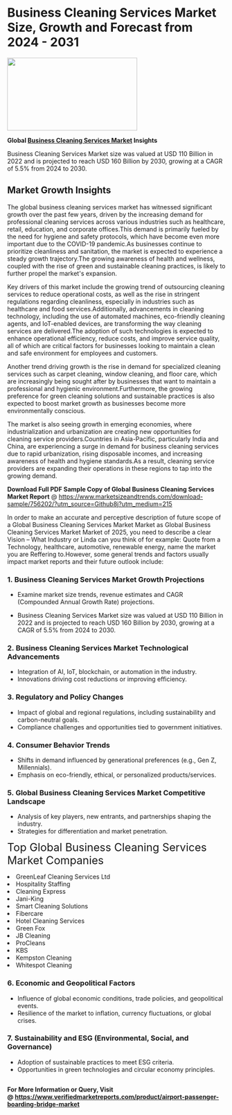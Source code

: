 <H1>Business Cleaning Services Market Size, Growth and Forecast from 2024 - 2031</H1><img class="aligncenter size-medium wp-image-584254" src="https://thirdeyenews.in/wp-content/uploads/2024/09/Global-Market-Research-300x168.jpeg" alt="" width="300" height="168" /><p><strong>Global&nbsp;<a href="https://www.marketsizeandtrends.com/download-sample/756202/?utm_source=Github8j?utm_medium=215">Business Cleaning Services Market</a> Insights</strong></p><p>Business Cleaning Services Market size was valued at USD 110 Billion in 2022 and is projected to reach USD 160 Billion by 2030, growing at a CAGR of 5.5% from 2024 to 2030.</p><p><h2>Market Growth Insights</h2> <p>The global business cleaning services market has witnessed significant growth over the past few years, driven by the increasing demand for professional cleaning services across various industries such as healthcare, retail, education, and corporate offices.This demand is primarily fueled by the need for hygiene and safety protocols, which have become even more important due to the COVID-19 pandemic.As businesses continue to prioritize cleanliness and sanitation, the market is expected to experience a steady growth trajectory.The growing awareness of health and wellness, coupled with the rise of green and sustainable cleaning practices, is likely to further propel the market's expansion.</p> <p>Key drivers of this market include the growing trend of outsourcing cleaning services to reduce operational costs, as well as the rise in stringent regulations regarding cleanliness, especially in industries such as healthcare and food services.Additionally, advancements in cleaning technology, including the use of automated machines, eco-friendly cleaning agents, and IoT-enabled devices, are transforming the way cleaning services are delivered.The adoption of such technologies is expected to enhance operational efficiency, reduce costs, and improve service quality, all of which are critical factors for businesses looking to maintain a clean and safe environment for employees and customers.</p> <p>Another trend driving growth is the rise in demand for specialized cleaning services such as carpet cleaning, window cleaning, and floor care, which are increasingly being sought after by businesses that want to maintain a professional and hygienic environment.Furthermore, the growing preference for green cleaning solutions and sustainable practices is also expected to boost market growth as businesses become more environmentally conscious.</p> <p>The market is also seeing growth in emerging economies, where industrialization and urbanization are creating new opportunities for cleaning service providers.Countries in Asia-Pacific, particularly India and China, are experiencing a surge in demand for business cleaning services due to rapid urbanization, rising disposable incomes, and increasing awareness of health and hygiene standards.As a result, cleaning service providers are expanding their operations in these regions to tap into the growing demand.</p> <p><span class=""><strong>Download Full PDF Sample Copy of Global Business Cleaning Services Market Report</strong> @ <a href="https://www.marketsizeandtrends.com/download-sample/756202/?utm_source=Github8j?utm_medium=215" target="_blank">https://www.marketsizeandtrends.com/download-sample/756202/?utm_source=Github8j?utm_medium=215</a></span></p><p>In order to make an accurate and perceptive description of future scope of a Global&nbsp;Business Cleaning Services Market Market as Global&nbsp;Business Cleaning Services Market Market of 2025, you need to describe a clear Vision &ndash; What Industry or Linda can you think of for example: Quote from a Technology, healthcare, automotive, renewable energy, name the market you are Reffering to.However, some general trends and factors usually impact market reports and their future outlook include:</p><h3>1.&nbsp;<strong>Business Cleaning Services Market Growth Projections</strong></h3><ul><li>Examine market size trends, revenue estimates and CAGR (Compounded Annual Growth Rate) projections.</li><li><p>Business Cleaning Services Market size was valued at USD 110 Billion in 2022 and is projected to reach USD 160 Billion by 2030, growing at a CAGR of 5.5% from 2024 to 2030.</p></li></ul><h3>2.&nbsp;<strong>Business Cleaning Services Market Technological Advancements</strong></h3><ul><li>Integration of AI, IoT, blockchain, or automation in the industry.</li><li>Innovations driving cost reductions or improving efficiency.</li></ul><h3>3.&nbsp;<strong>Regulatory and Policy Changes</strong></h3><ul><li>Impact of global and regional regulations, including sustainability and carbon-neutral goals.</li><li>Compliance challenges and opportunities tied to government initiatives.</li></ul><h3>4.&nbsp;<strong>Consumer Behavior Trends</strong></h3><ul><li>Shifts in demand influenced by generational preferences (e.g., Gen Z, Millennials).</li><li>Emphasis on eco-friendly, ethical, or personalized products/services.</li></ul><h3>5.&nbsp;<strong>Global Business Cleaning Services Market Competitive Landscape</strong></h3><ul><li>Analysis of key players, new entrants, and partnerships shaping the industry.</li><li>Strategies for differentiation and market penetration.</li></ul><p data-pm-slice="1 1 []"><span style="color: inherit; font-family: inherit; font-size: 25px;">Top Global Business Cleaning Services Market Companies</span></p><div class="" data-test-id=""><p><li>GreenLeaf Cleaning Services Ltd</li><li> Hospitality Staffing</li><li> Cleaning Express</li><li> Jani-King</li><li> Smart Cleaning Solutions</li><li> Fibercare</li><li> Hotel Cleaning Services</li><li> Green Fox</li><li> JB Cleaning</li><li> ProCleans</li><li> KBS</li><li> Kempston Cleaning</li><li> Whitespot Cleaning</li></p></div><h3>6.&nbsp;<strong>Economic and Geopolitical Factors</strong></h3><ul><li>Influence of global economic conditions, trade policies, and geopolitical events.</li><li>Resilience of the market to inflation, currency fluctuations, or global crises.</li></ul><h3>7.&nbsp;<strong>Sustainability and ESG (Environmental, Social, and Governance)</strong></h3><ul><li>Adoption of sustainable practices to meet ESG criteria.</li><li>Opportunities in green technologies and circular economy principles.</li></ul><h2><strong style="font-size: 14px;">For More Information or Query, Visit @&nbsp;</strong><a style="background-color: #ffffff; font-size: 14px;" href="https://www.marketsizeandtrends.com/report/business-cleaning-services-market/" target="_blank">https://www.verifiedmarketreports.com/product/airport-passenger-boarding-bridge-market</a></h2>